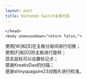 ```yaml
---
layout: post
title: Nintendo Switch主板分层
---
```



<script>
	window.onload = function() {
const canvas = document.getElementById("canvas");
const context = canvas.getContext("2d");
const images = [
	document.getElementById('layer_1'),
	document.getElementById('layer_2'),
	document.getElementById('layer_3'),
	document.getElementById('layer_4'),
	document.getElementById('layer_5'),
	document.getElementById('layer_6'),
	document.getElementById('layer_7'),
	document.getElementById('layer_8'),
	document.getElementById('layer_9'),
	document.getElementById('layer_10'),
	document.getElementById('layer_11'),
	document.getElementById('layer_12')
];
const cusor_state = document.getElementById("cusor_state");
const marker_states = [
	document.getElementById("marker_state_1"),
	document.getElementById("marker_state_2"),
	document.getElementById("marker_state_3"),
	document.getElementById("marker_state_4"),
	document.getElementById("marker_state_5"),
	document.getElementById("marker_state_6"),
	document.getElementById("marker_state_7"),
	document.getElementById("marker_state_8"),
	document.getElementById("marker_state_9"),
	document.getElementById("marker_state_10"),
	document.getElementById("marker_state_11"),
	document.getElementById("marker_state_12"),
	document.getElementById("marker_state_13"),
	document.getElementById("marker_state_14"),
	document.getElementById("marker_state_15"),
	document.getElementById("marker_state_16")
];
const marker_colors = [
	"#fe0000",
	"#0bff01",
	"#011efe",
	"#fe00f6",
	"#8c00fc",
	"#fdfe02",
	"#3500ff",
	"#01fe01",
	"#ff8600",
	"#ed0003",
	"#fffe37",
	"#ff011d",
	"#ff9a00",
	"#017eff",
	"#fd0794",
	"#82b453"
];
var current_image = 0;

var pos = { x: (canvas.width - images[current_image].width) / 2, y: (canvas.height - images[current_image].height) / 2 };
var scale = 1.0;
var factor = 0.1;
var max_scale = 15;
var drag_start = { x: 0, y: 0 };
var mouseDown = false;
var flipped_x = true;
var flipped_y = true;
var markers_point = [];
var markers_show = [
	false, false, false, false, false, false, false, false,
	false, false, false, false, false, false, false, false,
];

function draw() {
	context.clearRect(0, 0, canvas.width, canvas.height);

	context.save();
	context.translate(pos.x, pos.y);
	context.scale(scale, scale);

	if (flipped_x)
	{
context.translate(images[current_image].width, 0);
context.scale(-1, 1);
	}

	if (flipped_y)
	{
context.translate(0, images[current_image].height);
context.scale(1, -1);
	}

	context.drawImage(images[current_image], 0, 0);

	for (let i = 0; i < 16; i++) { 
if (markers_show[i])
{
	context.beginPath();
	context.strokeStyle = marker_colors[i];
	context.lineWidth = 3;
	context.moveTo(markers_point[i].x - 20, markers_point[i].y - 20);
	context.lineTo(markers_point[i].x + 20, markers_point[i].y + 20);
	context.moveTo(markers_point[i].x + 20, markers_point[i].y - 20);
	context.lineTo(markers_point[i].x - 20, markers_point[i].y + 20);
	context.stroke();
	context.closePath();
}
	}

	context.restore();
}

window.addEventListener('dblclick', function (e) {
	var point = {
x: ((e.pageX - canvas.offsetLeft) * canvas.width) / canvas.offsetWidth,
y: ((e.pageY - canvas.offsetTop) * canvas.height) / canvas.offsetHeight
	};

	var target = {
x: (point.x - pos.x) / scale,
y: (point.y - pos.y) / scale
	};

	if (flipped_x)
target.x = images[current_image].width - target.x;

	if (flipped_y)
target.y = images[current_image].height - target.y;

	var to_delete_idx = -1;
	for (let i = 0; i < 16; i++) {
if (
	markers_show[i] &&
	target.x > markers_point[i].x - 20 && target.x < markers_point[i].x + 20 &&
	target.y > markers_point[i].y - 20 && target.y < markers_point[i].y + 20
)
{
	to_delete_idx = i;
	break;
}
	}

	if (to_delete_idx != -1)
	{
markers_show[to_delete_idx] = false;
marker_states[to_delete_idx].innerText = "";
draw();
return;
	}

	var empty_idx = -1;
	for (let i = 0; i < 16; i++) {
if (!markers_show[i])
{
	empty_idx = i;
	break;
}
	}

	if (empty_idx != -1)
	{
markers_point[empty_idx] = target;
marker_states[empty_idx].style.color = marker_colors[empty_idx];
marker_states[empty_idx].innerText = "Marker #" + (empty_idx + 1) + ": " + Math.floor(markers_point[empty_idx].x) + "," + Math.floor(markers_point[empty_idx].y);
markers_show[empty_idx] = true;
draw();
	}
});

window.addEventListener("keydown", function(e) {
	if (e.keyCode == 87)
	{
current_image = Math.min(images.length-1, current_image + 1);
draw();
	}
	if (e.keyCode == 83)
	{
current_image = Math.max(0, current_image - 1);
draw();
	}
	if (e.keyCode == 70)
	{
flipped_x = !flipped_x;
draw();
	}
	if (e.keyCode == 71)
	{
flipped_y = !flipped_y;
draw();
	}
});

window.addEventListener("mousedown", function(e) {
	mouseDown = true;
	var drag_point = {
x: ((e.pageX - canvas.offsetLeft) * canvas.width) / canvas.offsetWidth,
y: ((e.pageY - canvas.offsetTop) * canvas.height) / canvas.offsetHeight
	};
	drag_start.x = drag_point.x - pos.x;
	drag_start.y = drag_point.y - pos.y;
});

window.addEventListener("mouseup", function(e) {
	mouseDown = false;
});

window.addEventListener("mousemove", function(e) {
	if (mouseDown) {
var drag_point = {
	x: ((e.pageX - canvas.offsetLeft) * canvas.width) / canvas.offsetWidth,
	y: ((e.pageY - canvas.offsetTop) * canvas.height) / canvas.offsetHeight
};
pos.x = drag_point.x - drag_start.x;
pos.y = drag_point.y - drag_start.y;

if (pos.x < -(images[current_image].width * scale))
	pos.x = -(images[current_image].width * scale);

if (pos.y < -(images[current_image].height * scale))
	pos.y = -(images[current_image].height * scale);

if (pos.x > (canvas.width * scale))
	pos.x = (canvas.width * scale);

if (pos.y > (canvas.height * scale))
	pos.y = (canvas.height * scale);

draw();
	}
	var point = {
x: ((e.pageX - canvas.offsetLeft) * canvas.width) / canvas.offsetWidth,
y: ((e.pageY - canvas.offsetTop) * canvas.height) / canvas.offsetHeight
	};

	var target = {
x: (point.x - pos.x) / scale,
y: (point.y - pos.y) / scale
	};

	if (flipped_x)
target.x = images[current_image].width - target.x;

	if (flipped_y)
target.y = images[current_image].height - target.y;

	cusor_state.innerText = "Cusor: " + Math.floor(target.x) + "," + Math.floor(target.y);
});

document.addEventListener('wheel', function(e) {
	var point = {
x: ((e.pageX - canvas.offsetLeft) * canvas.width) / canvas.offsetWidth,
y: ((e.pageY - canvas.offsetTop) * canvas.height) / canvas.offsetHeight
	};

	var target = {
x: (point.x - pos.x) / scale,
y: (point.y - pos.y) / scale
	};

	var old_scale = scale;
	var delta = e.wheelDelta > 0 ? 1 : (e.wheelDelta < 0 ? -1 : 0);
	scale += delta * factor * scale
	scale = Math.max(0.5, Math.min(max_scale, scale))

	pos.x += (target.x * old_scale) - target.x;
	pos.y += (target.y * old_scale) - target.y;
	pos.x -= (target.x * scale) - target.x;
	pos.y -= (target.y * scale) - target.y;

	draw();
});

draw();
	};
</script>
	</head>
	<body onmousedown="return false;">
<div id="wrapper">
	<canvas id="canvas" width="3000" height="2200"></canvas>
	<div id="text">
使用[W]和[S]在主板分层间进行切换；<br />
使用[F]和[G]将主板进行旋转；<br />
双击鼠标可以设置标记点；<br />
感谢KreativDax的扫描；<br />
感谢shinyquagsire23对图片进行校准。
<p id="cusor_state"></p>
<p id="marker_state_1"></p>
<p id="marker_state_2"></p>
<p id="marker_state_3"></p>
<p id="marker_state_4"></p>
<p id="marker_state_5"></p>
<p id="marker_state_6"></p>
<p id="marker_state_7"></p>
<p id="marker_state_8"></p>
<p id="marker_state_9"></p>
<p id="marker_state_10"></p>
<p id="marker_state_11"></p>
<p id="marker_state_12"></p>
<p id="marker_state_13"></p>
<p id="marker_state_14"></p>
<p id="marker_state_15"></p>
<p id="marker_state_16"></p>
	</div>
</div>
<div style="display:none;">
	<img id="layer_1" src="layer_1.jpeg">
	<img id="layer_2" src="layer_2.jpeg">
	<img id="layer_3" src="layer_3.jpeg">
	<img id="layer_4" src="layer_4.jpeg">
	<img id="layer_5" src="layer_5.jpeg">
	<img id="layer_6" src="layer_6.jpeg">
	<img id="layer_7" src="layer_7.jpeg">
	<img id="layer_8" src="layer_8.jpeg">
	<img id="layer_9" src="layer_9.jpeg">
	<img id="layer_10" src="layer_10.jpeg">
	<img id="layer_11" src="layer_11.jpeg">
	<img id="layer_12" src="layer_12.jpeg">
</div>
